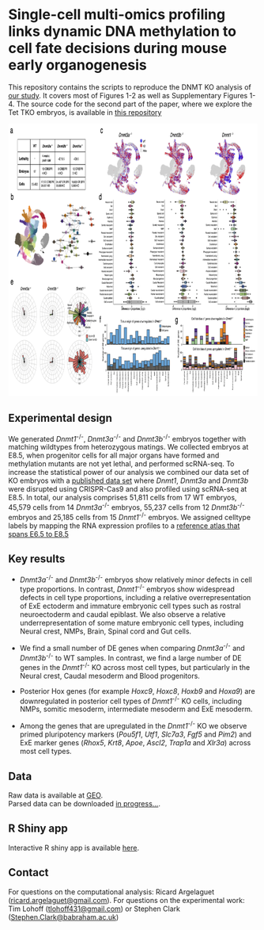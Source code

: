 # Single-cell multi-omics profiling links dynamic DNA methylation to cell fate decisions during mouse early organogenesis

This repository contains the scripts to reproduce the DNMT KO analysis of [our study](XXX). It covers most of Figures 1-2 as well as Supplementary Figures 1-4.
The source code for the second part of the paper, where we explore the Tet TKO embryos, is available in [this repository](https://github.com/rargelaguet/10x_gastrulation_TetChimera)

<p align="center"> 
<img src="images/fig1.png" width="850" height="550"/>
</p>


Experimental design
--------
We generated *Dnmt1*<sup>-/-</sup>, *Dnmt3a*<sup>-/-</sup> and *Dnmt3b*<sup>-/-</sup> embryos together with matching wildtypes from heterozygous matings. We collected embryos at E8.5, when progenitor cells for all major organs have formed and methylation mutants are not yet lethal, and performed scRNA-seq. To increase the statistical power of our analysis we combined our data set of KO embryos with a [published data set](https://www.nature.com/articles/s41586-020-2552-x) where *Dnmt1*, *Dnmt3a* and *Dnmt3b* were disrupted using CRISPR-Cas9 and also profiled using scRNA-seq at E8.5. In total, our analysis comprises 51,811 cells from 17 WT embryos, 45,579 cells from 14 *Dnmt3a*<sup>-/-</sup> embryos, 55,237 cells from 12 *Dnmt3b*<sup>-/-</sup> embryos and 25,185 cells from 15 *Dnmt1*<sup>-/-</sup> embryos. We assigned celltype labels by mapping the RNA expression profiles to a [reference atlas that spans E6.5 to E8.5](https://www.nature.com/articles/s41586-019-0933-9)


Key results
--------

- *Dnmt3a*<sup>-/-</sup> and *Dnmt3b*<sup>-/-</sup> embryos show relatively minor defects in cell type proportions. In contrast, *Dnmt1*<sup>-/-</sup> embryos show widespread defects in cell type proportions, including a relative overrepresentation of ExE ectoderm and immature embryonic cell types such as rostral neuroectoderm and caudal epiblast. We also observe a relative underrepresentation of some mature embryonic cell types, including Neural crest, NMPs, Brain, Spinal cord and Gut cells.  

- We find a small number of DE genes when comparing *Dnmt3a*<sup>-/-</sup> and *Dnmt3b*<sup>-/-</sup> to WT samples. In contrast, we find a large number of DE genes in the *Dnmt1*<sup>-/-</sup> KO across most cell types, but particularly in the Neural crest, Caudal mesoderm and Blood progenitors.  

- Posterior Hox genes (for example *Hoxc9*, *Hoxc8*, *Hoxb9* and *Hoxa9*) are downregulated in posterior cell types of *Dnmt1*<sup>-/-</sup> KO cells, including NMPs, somitic mesoderm, intermediate mesoderm and ExE mesoderm.  

- Among the genes that are upregulated in the *Dnmt1*<sup>-/-</sup> KO we observe primed pluripotency markers (*Pou5f1*, *Utf1*, *Slc7a3*, *Fgf5* and *Pim2*) and ExE marker genes (*Rhox5*, *Krt8*, *Apoe*, *Ascl2*, *Trap1a* and *Xlr3a*) across most cell types.


<!-- Content
-------
* `/met/`: analysis of DNA methylation data
* `/acc/`: analysis of chromatin accessibility data
* `/rna/`: analysis of RNA expression data
* `/metacc/`: simultaneous analysis of DNA methylation and chromatin accessibility data
* `/metrna/`: simultaneous analysis of DNA methylation and RNA expression data
* `/accrna/`: simultaneous analysis of chromatin accessibility and RNA expression data
* `/metaccrna/`: simultaneous analysis of all three omics (MOFA)
* `/H3K27ac/`: analysis of the H3K27ac levels in lineage-defining enhancers -->


Data
-------
Raw data is available at [GEO](https://www.ncbi.nlm.nih.gov/geo/query/acc.cgi?acc=GSE204908).  
Parsed data can be downloaded [in progress...](https://www.ncbi.nlm.nih.gov/geo/query/acc.cgi?acc=GSE204908).  


R Shiny app
-------
Interactive R shiny app is available [here](https://www.bioinformatics.babraham.ac.uk/shiny/dnmt_ko_embryo_scrna/).  

Contact
-------

For questions on the computational analysis: Ricard Argelaguet (ricard.argelaguet@gmail.com). For questions on the experimental work: Tim Lohoff (tlohoff431@gmail.com) or Stephen Clark (Stephen.Clark@babraham.ac.uk)

